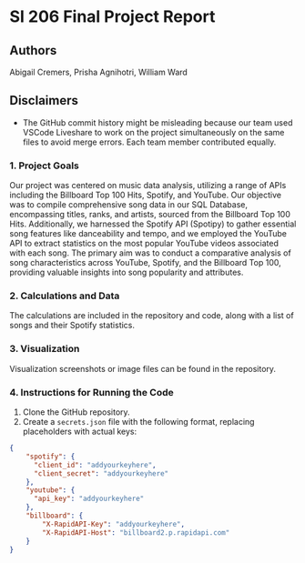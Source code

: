 # SI 206 Final Project Report

## Authors
Abigail Cremers, Prisha Agnihotri, William Ward

## Disclaimers 
- The GitHub commit history might be misleading because our team used VSCode Liveshare to work on the project simultaneously on the same files to avoid merge errors. Each team member contributed equally.

### 1. Project Goals 
Our project was centered on music data analysis, utilizing a range of APIs including the Billboard Top 100 Hits, Spotify, and YouTube. Our objective was to compile comprehensive song data in our SQL Database, encompassing titles, ranks, and artists, sourced from the Billboard Top 100 Hits. Additionally, we harnessed the Spotify API (Spotipy) to gather essential song features like danceability and tempo, and we employed the YouTube API to extract statistics on the most popular YouTube videos associated with each song. The primary aim was to conduct a comparative analysis of song characteristics across YouTube, Spotify, and the Billboard Top 100, providing valuable insights into song popularity and attributes. 

### 2. Calculations and Data 
The calculations are included in the repository and code, along with a list of songs and their Spotify statistics.

### 3. Visualization 
Visualization screenshots or image files can be found in the repository.

### 4. Instructions for Running the Code 
1. Clone the GitHub repository.
2. Create a `secrets.json` file with the following format, replacing placeholders with actual keys:
```json
{
    "spotify": {
      "client_id": "addyourkeyhere",
      "client_secret": "addyourkeyhere"
    },
    "youtube": {
      "api_key": "addyourkeyhere"
    },
    "billboard": {
        "X-RapidAPI-Key": "addyourkeyhere",
        "X-RapidAPI-Host": "billboard2.p.rapidapi.com"
    }
}
